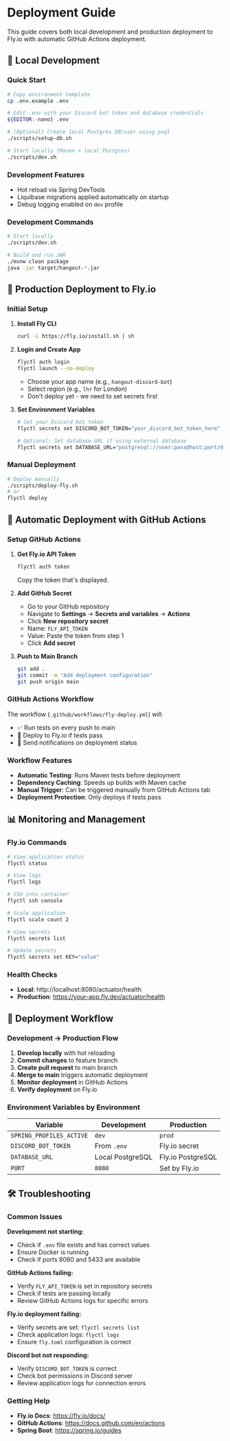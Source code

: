 # Deployment Guide

This guide covers both local development and production deployment to Fly.io with automatic GitHub Actions deployment.

## 🔧 Local Development

### Quick Start
```bash
# Copy environment template
cp .env.example .env

# Edit .env with your Discord bot token and database credentials
${EDITOR:-nano} .env

# (Optional) Create local Postgres DB/user using psql
./scripts/setup-db.sh

# Start locally (Maven + local Postgres)
./scripts/dev.sh
```

### Development Features
- Hot reload via Spring DevTools
- Liquibase migrations applied automatically on startup
- Debug logging enabled on `dev` profile

### Development Commands
```bash
# Start locally
./scripts/dev.sh

# Build and run JAR
./mvnw clean package
java -jar target/hangout-*.jar
```

## 🚀 Production Deployment to Fly.io

### Initial Setup

1. **Install Fly CLI**
   ```bash
   curl -L https://fly.io/install.sh | sh
   ```

2. **Login and Create App**
   ```bash
   flyctl auth login
   flyctl launch --no-deploy
   ```
   - Choose your app name (e.g., `hangout-discord-bot`)
   - Select region (e.g., `lhr` for London)
   - Don't deploy yet - we need to set secrets first

3. **Set Environment Variables**
   ```bash
   # Set your Discord bot token
   flyctl secrets set DISCORD_BOT_TOKEN="your_discord_bot_token_here"
   
   # Optional: Set database URL if using external database
   flyctl secrets set DATABASE_URL="postgresql://user:pass@host:port/db"
   ```

### Manual Deployment
```bash
# Deploy manually
./scripts/deploy-fly.sh
# or
flyctl deploy
```

## 🤖 Automatic Deployment with GitHub Actions

### Setup GitHub Actions

1. **Get Fly.io API Token**
   ```bash
   flyctl auth token
   ```
   Copy the token that's displayed.

2. **Add GitHub Secret**
   - Go to your GitHub repository
   - Navigate to **Settings** → **Secrets and variables** → **Actions**
   - Click **New repository secret**
   - Name: `FLY_API_TOKEN`
   - Value: Paste the token from step 1
   - Click **Add secret**

3. **Push to Main Branch**
   ```bash
   git add .
   git commit -m "Add deployment configuration"
   git push origin main
   ```

### GitHub Actions Workflow

The workflow (`.github/workflows/fly-deploy.yml`) will:
- ✅ Run tests on every push to main
- 🚀 Deploy to Fly.io if tests pass
- 📧 Send notifications on deployment status

### Workflow Features
- **Automatic Testing**: Runs Maven tests before deployment
- **Dependency Caching**: Speeds up builds with Maven cache
- **Manual Trigger**: Can be triggered manually from GitHub Actions tab
- **Deployment Protection**: Only deploys if tests pass

## 📊 Monitoring and Management

### Fly.io Commands
```bash
# View application status
flyctl status

# View logs
flyctl logs

# SSH into container
flyctl ssh console

# Scale application
flyctl scale count 2

# View secrets
flyctl secrets list

# Update secrets
flyctl secrets set KEY="value"
```

### Health Checks
- **Local**: http://localhost:8080/actuator/health
- **Production**: https://your-app.fly.dev/actuator/health

## 🔄 Deployment Workflow

### Development → Production Flow
1. **Develop locally** with hot reloading
2. **Commit changes** to feature branch
3. **Create pull request** to main branch
4. **Merge to main** triggers automatic deployment
5. **Monitor deployment** in GitHub Actions
6. **Verify deployment** on Fly.io

### Environment Variables by Environment

| Variable | Development | Production |
|----------|-------------|------------|
| `SPRING_PROFILES_ACTIVE` | `dev` | `prod` |
| `DISCORD_BOT_TOKEN` | From `.env` | Fly.io secret |
| `DATABASE_URL` | Local PostgreSQL | Fly.io PostgreSQL |
| `PORT` | `8080` | Set by Fly.io |

## 🛠️ Troubleshooting

### Common Issues

**Development not starting:**
- Check if `.env` file exists and has correct values
- Ensure Docker is running
- Check if ports 8080 and 5433 are available

**GitHub Actions failing:**
- Verify `FLY_API_TOKEN` is set in repository secrets
- Check if tests are passing locally
- Review GitHub Actions logs for specific errors

**Fly.io deployment failing:**
- Verify secrets are set: `flyctl secrets list`
- Check application logs: `flyctl logs`
- Ensure `fly.toml` configuration is correct

**Discord bot not responding:**
- Verify `DISCORD_BOT_TOKEN` is correct
- Check bot permissions in Discord server
- Review application logs for connection errors

### Getting Help
- **Fly.io Docs**: https://fly.io/docs/
- **GitHub Actions**: https://docs.github.com/en/actions
- **Spring Boot**: https://spring.io/guides
